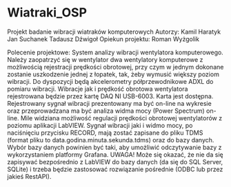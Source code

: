 # Wiatraki_OSP
 Projekt badanie wibracji wiatraków komputerowych
Autorzy:
Kamil Haratyk
Jan Suchanek
Tadausz Dźwigoł
Opiekun projektu:
Roman Wyżgolik

Polecenie projektowe:
System analizy wibracji wentylatora komputerowego.
Należy zaopatrzyć się w wentylator dwa wentylatory komputerowe z możliwością
rejestracji prędkości obrotowej, przy czym w jednym dokonane zostanie uszkodzenie
jednej z łopatek, tak, żeby wymusić większy poziom wibracji.
Do dyspozycji będą akcelerometry półprzewodnikowe ADXL do pomiaru wibracji.
Wibracje jak i prędkość obrotowa wentylatora rejestrowana będzie przez kartę DAQ NI
USB-6003. Karta jest dostępna.
Rejestrowany sygnał wibracji prezentowany ma być on-line na wykresie oraz
przeprowadzana ma być analiza widma mocy (Power Spectrum) on-line.
Mile widziana możliwość regulacji prędkości obrotowej wentylatorów z poziomu aplikacji
LabVIEW.
Sygnał wibracji jaki i widmo mocy, po naciśnięciu przycisku RECORD, mają zostać
zapisane do pliku TDMS (format pliku to data.godina.minuta.sekunda.tdms) oraz do bazy
danych. Wybór bazy danych powinien być taki, aby umożliwić odczytywanie bazy z
wykorzystaniem platformy Grafana. UWAGA! Może się okazać, że nie da się zapisywać
bezpośrednio z LabVIEW do bazy danych (da się do SQL Server, SQLite) i trzeba będzie
zastosować rozwiązanie pośrednie (ODBC lub przez jakieś RestAPI).